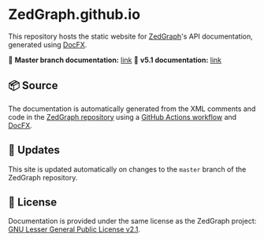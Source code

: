 # ZedGraph.github.io

This repository hosts the static website for [ZedGraph](https://github.com/ZedGraph/ZedGraph)'s API documentation, generated using [DocFX](https://dotnet.github.io/docfx/).

📌 **Master branch documentation:** [link](https://zedgraph.github.io/master/)
📌 **v5.1 documentation:** [link](https://zedgraph.github.io/maintenance/v5.1)

## 📦 Source

The documentation is automatically generated from the XML comments and code in the [ZedGraph repository](https://github.com/ZedGraph/ZedGraph) using a [GitHub Actions workflow](https://github.com/ZedGraph/ZedGraph/actions) and [DocFX](https://dotnet.github.io/docfx/).

## 🔄 Updates

This site is updated automatically on changes to the `master` branch of the ZedGraph repository.

## 📄 License

Documentation is provided under the same license as the ZedGraph project: [GNU Lesser General Public License v2.1](https://www.gnu.org/licenses/old-licenses/lgpl-2.1.html).
